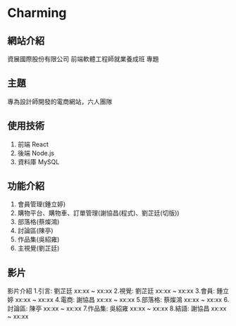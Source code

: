 # Charming
## 網站介紹
資展國際股份有限公司  前端軟體工程師就業養成班 專題
## 主題 
專為設計師開發的電商網站，六人團隊
## 使用技術
1. 前端 React
2. 後端 Node.js
3. 資料庫 MySQL
## 功能介紹
1. 會員管理(鍾立婷)
2. 購物平台、購物車、訂單管理(謝協昌(程式)、劉芷廷(切版))
3. 部落格(蔡燦鴻)
4. 討論區(陳亭)
5. 作品集(吳紹雍)
6. 主視覺(劉芷廷)
## 影片
影片介紹
1.引言: 劉芷廷 xx:xx ~ xx:xx
2.視覺: 劉芷廷 xx:xx ~ xx:xx
3.會員: 鍾立婷 xx:xx ~ xx:xx
4.電商: 謝協昌 xx:xx ~ xx:xx
5.部落格: 蔡燦鴻 xx:xx ~ xx:xx
6.討論區: 陳亭 xx:xx ~ xx:xx
7.作品集: 吳紹雍 xx:xx ~ xx:xx
8.結語: 謝協昌 xx:xx ~ xx:xx

